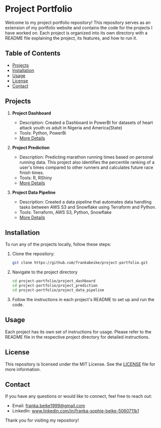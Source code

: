 # Project Portfolio

Welcome to my project portfolio repository! This repository serves as an extension of my portfolio website and contains the code for the projects I have worked on. 
Each project is organized into its own directory with a  README file explaining the project, its features, and how to run it.

## Table of Contents

- [Projects](#projects)
- [Installation](#installation)
- [Usage](#usage)
- [License](#license)
- [Contact](#contact)

## Projects

1. **Project Dashboard**
   - Description: Created a Dashboard in PowerBI for datasets of heart attack youth vs adult in Nigeria and America(State)
   - Tools: Python, PowerBi
   - [More Details](Project_Dashboard)

2. **Project Prediction**
   - Description: Predicting marathon running times based on personal running data. This project also identifies the percentile ranking of a user's times compared to other runners and calculates future race finish times.
   - Tools: R, RShiny
   - [More Details](Project_Prediction)

3. **Project Data Pipeline**
   - Description: Created a data pipeline that automates data handling tasks between AWS S3 and Snowflake using Terraform and Python.
   - Tools: Terraform, AWS S3, Python, Snowflake
   - [More Details](Project_Data_Pipeline)

## Installation

To run any of the projects locally, follow these steps:

1. Clone the repository:
   ```sh
   git clone https://github.com/frankabeike/project-portfolio.git
2. Navigate to the project directory
   ```sh
   cd project-portfolio/project_dashboard
   cd project-portfolio/project_prediction
   cd project-portfolio/project_data_pipeline
3. Follow the instructions in each project's README to set up and run the code.

## Usage

Each project has its own set of instructions for usage. Please refer to the README file in the respective project directory for detailed instructions.

## License

This repository is licensed under the MIT License. See the [LICENSE](LICENSE.md) file for more information.

## Contact

If you have any questions or would like to connect, feel free to reach out:
 - Email: franka.beike1999@gmail.com
 - LinkedIn: www.linkedin.com/in/franka-sophie-beike-5060711b1

Thank you for visiting my repository!

   
